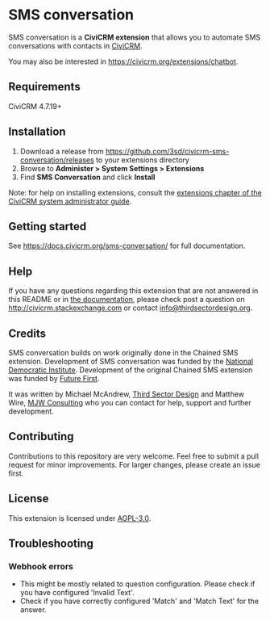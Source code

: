 # SMS conversation

SMS conversation is a **CiviCRM extension** that allows you to automate SMS conversations with contacts in [CiviCRM](https://civicrm.org).

You may also be interested in https://civicrm.org/extensions/chatbot.

## Requirements

CiviCRM 4.7.19+

## Installation

1. Download a release from https://github.com/3sd/civicrm-sms-conversation/releases to your extensions directory
2. Browse to **Administer > System Settings > Extensions**
3. Find **SMS Conversation** and click **Install**

Note: for help on installing extensions, consult the [extensions chapter of the CiviCRM system administrator guide](https://docs.civicrm.org/sysadmin/en/latest/customize/extensions).

## Getting started

See https://docs.civicrm.org/sms-conversation/ for full documentation.

## Help

If you have any questions regarding this extension that are not answered in this README or in [the documentation](https://docs.civicrm.org/sms-conversation/), please check post a question on http://civicrm.stackexchange.com or contact info@thirdsectordesign.org.

## Credits

SMS conversation builds on work originally done in the Chained SMS extension. Development of SMS conversation was funded by the [National Democratic Institute](https://www.ndi.org/). Development of the original Chained SMS extension was funded by [Future First](http://futurefirst.org.uk/).

It was written by Michael McAndrew, [Third Sector Design](https://thirdsectordesign.org/) and Matthew Wire, [MJW Consulting](https://www.mjwconsult.co.uk/) who you can contact for help, support and further development.

## Contributing

Contributions to this repository are very welcome. Feel free to submit a pull request for minor improvements. For larger changes, please create an issue first.

## License

This extension is licensed under [AGPL-3.0](LICENSE.txt).

## Troubleshooting

### Webhook errors

- This might be mostly related to question configuration. Please check if you have configured 'Invalid Text'.
- Check if you have correctly configured 'Match' and 'Match Text' for the answer.
